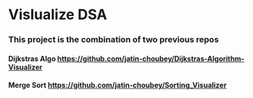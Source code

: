 # Vislualize DSA

### This project is the combination of two previous repos 
#### Dijkstras Algo https://github.com/jatin-choubey/Dijkstras-Algorithm-Visualizer
#### Merge Sort https://github.com/jatin-choubey/Sorting_Visualizer
